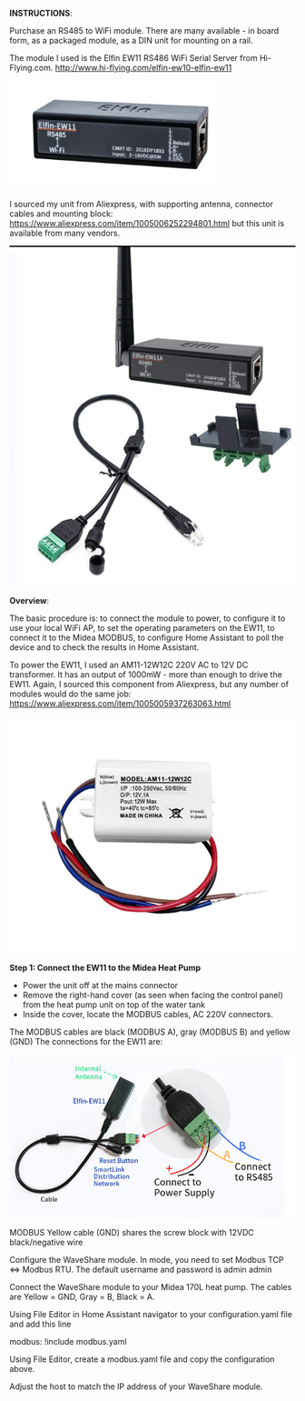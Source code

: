 **INSTRUCTIONS**:

Purchase an RS485 to WiFi module. There are many available - in board form, as a packaged module, as a DIN unit for mounting on a rail. 

The module I used is the Elfin EW11 RS486 WiFi Serial Server from Hi-Flying.com. http://www.hi-flying.com/elfin-ew10-elfin-ew11

![Alt text](images/Elfin-EW11%20RS485%20Serial%20Server.png)

I sourced my unit from Aliexpress, with supporting antenna, connector cables and mounting block: https://www.aliexpress.com/item/1005006252294801.html but this unit is available from many vendors.

![Alt text](images/Elfin%20EW11%20Components.png)


**Overview**:

The basic procedure is: to connect the module to power, to configure it to use your local WiFi AP, to set the operating parameters on the EW11, to connect it to the Midea MODBUS, to configure Home Assistant to poll the device and to check the results in Home Assistant.

To power the EW11, I used an AM11-12W12C 220V AC to 12V DC transformer. It has an output of 1000mW - more than enough to drive the EW11. Again, I sourced this component from Aliexpress, but any number of modules would do the same job: https://www.aliexpress.com/item/1005005937263063.html

![Alt text](images/AM11-12W12C.jpg)

**Step 1: Connect the EW11 to the Midea Heat Pump**

- Power the unit off at the mains connector
- Remove the right-hand cover (as seen when facing the control panel) from the heat pump unit on top of the water tank
- Inside the cover, locate the MODBUS cables, AC 220V connectors.

The MODBUS cables are black (MODBUS A), gray (MODBUS B) and yellow (GND)
The connections for the EW11 are:

![Alt text](images/Elfin%20EW11%20Connection%20Diagram.png)

MODBUS Yellow cable (GND) shares the screw block with 12VDC black/negative wire

Configure the WaveShare module. In mode, you need to set Modbus TCP <=> Modbus RTU. The default username and password is admin admin

Connect the WaveShare module to your Midea 170L heat pump. The cables are Yellow = GND, Gray = B, Black = A.

Using File Editor in Home Assistant navigator to your configuration.yaml file and add this line 

modbus: !include modbus.yaml

Using File Editor, create a modbus.yaml file and copy the configuration above.

Adjust the host to match the IP address of your WaveShare module.
